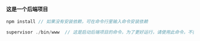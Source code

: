 #### 这是一个后端项目

```js
npm install // 如果没有安装依赖，可在命令行里输入命令安装依赖
```

```js
supervisor ./bin/www  // 这是启动后端项目的命令，为了更好运行，请使用此命令，不要使用node打开项目
```

